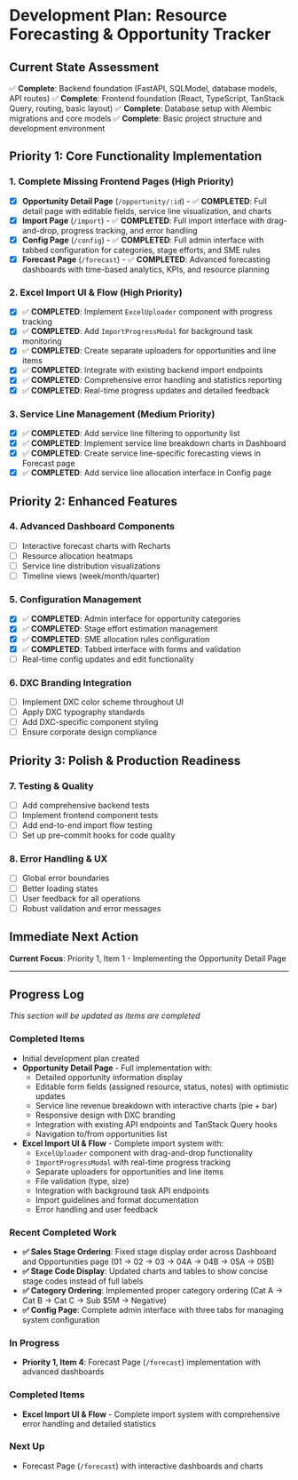 # Development Plan: Resource Forecasting & Opportunity Tracker

## Current State Assessment
✅ **Complete**: Backend foundation (FastAPI, SQLModel, database models, API routes)
✅ **Complete**: Frontend foundation (React, TypeScript, TanStack Query, routing, basic layout)
✅ **Complete**: Database setup with Alembic migrations and core models
✅ **Complete**: Basic project structure and development environment

## Priority 1: Core Functionality Implementation

### 1. Complete Missing Frontend Pages (High Priority)
- [x] **Opportunity Detail Page** (`/opportunity/:id`) - ✅ **COMPLETED**: Full detail page with editable fields, service line visualization, and charts
- [x] **Import Page** (`/import`) - ✅ **COMPLETED**: Full import interface with drag-and-drop, progress tracking, and error handling
- [x] **Config Page** (`/config`) - ✅ **COMPLETED**: Full admin interface with tabbed configuration for categories, stage efforts, and SME rules
- [x] **Forecast Page** (`/forecast`) - ✅ **COMPLETED**: Advanced forecasting dashboards with time-based analytics, KPIs, and resource planning

### 2. Excel Import UI & Flow (High Priority)
- [x] ✅ **COMPLETED**: Implement `ExcelUploader` component with progress tracking
- [x] ✅ **COMPLETED**: Add `ImportProgressModal` for background task monitoring
- [x] ✅ **COMPLETED**: Create separate uploaders for opportunities and line items
- [x] ✅ **COMPLETED**: Integrate with existing backend import endpoints
- [x] ✅ **COMPLETED**: Comprehensive error handling and statistics reporting
- [x] ✅ **COMPLETED**: Real-time progress updates and detailed feedback

### 3. Service Line Management (Medium Priority)
- [x] ✅ **COMPLETED**: Add service line filtering to opportunity list
- [x] ✅ **COMPLETED**: Implement service line breakdown charts in Dashboard  
- [x] ✅ **COMPLETED**: Create service line-specific forecasting views in Forecast page
- [x] ✅ **COMPLETED**: Add service line allocation interface in Config page

## Priority 2: Enhanced Features

### 4. Advanced Dashboard Components
- [ ] Interactive forecast charts with Recharts
- [ ] Resource allocation heatmaps
- [ ] Service line distribution visualizations
- [ ] Timeline views (week/month/quarter)

### 5. Configuration Management
- [x] ✅ **COMPLETED**: Admin interface for opportunity categories
- [x] ✅ **COMPLETED**: Stage effort estimation management
- [x] ✅ **COMPLETED**: SME allocation rules configuration
- [x] ✅ **COMPLETED**: Tabbed interface with forms and validation
- [ ] Real-time config updates and edit functionality

### 6. DXC Branding Integration
- [ ] Implement DXC color scheme throughout UI
- [ ] Apply DXC typography standards
- [ ] Add DXC-specific component styling
- [ ] Ensure corporate design compliance

## Priority 3: Polish & Production Readiness

### 7. Testing & Quality
- [ ] Add comprehensive backend tests
- [ ] Implement frontend component tests
- [ ] Add end-to-end import flow testing
- [ ] Set up pre-commit hooks for code quality

### 8. Error Handling & UX
- [ ] Global error boundaries
- [ ] Better loading states
- [ ] User feedback for all operations
- [ ] Robust validation and error messages

## Immediate Next Action
**Current Focus**: Priority 1, Item 1 - Implementing the Opportunity Detail Page

---

## Progress Log
*This section will be updated as items are completed*

### Completed Items
- Initial development plan created
- **Opportunity Detail Page** - Full implementation with:
  - Detailed opportunity information display
  - Editable form fields (assigned resource, status, notes) with optimistic updates
  - Service line revenue breakdown with interactive charts (pie + bar)
  - Responsive design with DXC branding
  - Integration with existing API endpoints and TanStack Query hooks
  - Navigation to/from opportunities list
- **Excel Import UI & Flow** - Complete import system with:
  - `ExcelUploader` component with drag-and-drop functionality
  - `ImportProgressModal` with real-time progress tracking
  - Separate uploaders for opportunities and line items
  - File validation (type, size)
  - Integration with background task API endpoints
  - Import guidelines and format documentation
  - Error handling and user feedback

### Recent Completed Work
- **✅ Sales Stage Ordering**: Fixed stage display order across Dashboard and Opportunities page (01 → 02 → 03 → 04A → 04B → 05A → 05B)
- **✅ Stage Code Display**: Updated charts and tables to show concise stage codes instead of full labels
- **✅ Category Ordering**: Implemented proper category ordering (Cat A → Cat B → Cat C → Sub $5M → Negative)
- **✅ Config Page**: Complete admin interface with three tabs for managing system configuration

### In Progress
- **Priority 1, Item 4**: Forecast Page (`/forecast`) implementation with advanced dashboards

### Completed Items
- **Excel Import UI & Flow** - Complete import system with comprehensive error handling and detailed statistics

### Next Up
- Forecast Page (`/forecast`) with interactive dashboards and charts